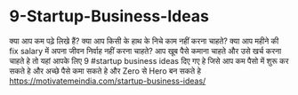 # 9-Startup-Business-Ideas
क्या आप कम पढ़े लिखे हैं? क्या आप किसी के हाथ के निचे काम नहीं करना चाहते? क्या आप महीने की fix salary में अपना जीवन निर्वाह नहीं करना चाहते? आप खूब पैसे कमाना चाहते और उसे खर्च करना चाहते हे तो यहां आपके लिए 9 #startup business ideas दिए गए हे जिसे आप कम पैसो में शुरू कर सकते हे और अच्छे पैसे कमा सकते हे और Zero से Hero बन सकते हे https://motivatemeindia.com/startup-business-ideas/
